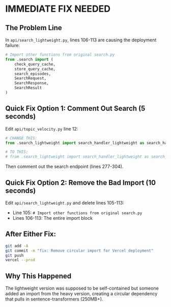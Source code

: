 # IMMEDIATE FIX NEEDED

## The Problem Line
In `api/search_lightweight.py`, lines 106-113 are causing the deployment failure:

```python
# Import other functions from original search.py
from .search import (
    check_query_cache,
    store_query_cache,
    search_episodes,
    SearchRequest,
    SearchResponse,
    SearchResult
)
```

## Quick Fix Option 1: Comment Out Search (5 seconds)

Edit `api/topic_velocity.py` line 12:
```python
# CHANGE THIS:
from .search_lightweight import search_handler_lightweight as search_handler, SearchRequest, SearchResponse

# TO THIS:
# from .search_lightweight import search_handler_lightweight as search_handler, SearchRequest, SearchResponse
```

Then comment out the search endpoint (lines 277-304).

## Quick Fix Option 2: Remove the Bad Import (10 seconds)

Edit `api/search_lightweight.py` and delete lines 105-113:
- Line 105: `# Import other functions from original search.py`
- Lines 106-113: The entire import block

## After Either Fix:

```bash
git add -A
git commit -m "fix: Remove circular import for Vercel deployment"
git push
vercel --prod
```

## Why This Happened
The lightweight version was supposed to be self-contained but someone added an import from the heavy version, creating a circular dependency that pulls in sentence-transformers (250MB+).